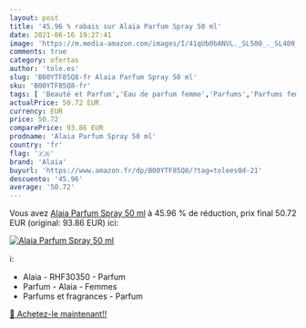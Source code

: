 ```yaml
---
layout: post
title: '45.96 % rabais sur Alaia Parfum Spray 50 ml'
date: 2021-06-16 19:27:41
image: 'https://m.media-amazon.com/images/I/41qUb0bANVL._SL500_._SL400_.jpg'
comments: true
category: ofertas
author: 'tole.es'
slug: 'B00YTF85Q8-fr Alaia Parfum Spray 50 ml'
sku: 'B00YTF85Q8-fr'
tags: [ 'Beauté et Parfum','Eau de parfum femme','Parfums','Parfums femme','alaia', ]
actualPrice: 50.72 EUR
currency: EUR
price: 50.72
comparePrice: 93.86 EUR
prodname: 'Alaia Parfum Spray 50 ml'
country: 'fr'
flag: '🇫🇷'
brand: 'Alaia'
buyurl: 'https://www.amazon.fr/dp/B00YTF85Q8/?tag=tolees0d-21'
descuento: '45.96'
average: '50.72'
---
```


Vous avez [Alaia Parfum Spray 50 ml](https://www.amazon.fr/dp/B00YTF85Q8/?tag=tolees0d-21)  à  45.96 % de réduction, prix final  50.72 EUR (original: 93.86 EUR) ici:

[![Alaia Parfum Spray 50 ml](https://m.media-amazon.com/images/I/41qUb0bANVL._SL500_._SL400_.jpg)](https://www.amazon.fr/dp/B00YTF85Q8/?tag=tolees0d-21)

ℹ️:

- Alaia - RHF30350 - Parfum
- Parfum - Alaia - Femmes
- Parfums et fragrances - Parfum

[🛒 Achetez-le maintenant!!](https://www.amazon.fr/dp/B00YTF85Q8/?tag=tolees0d-21)
